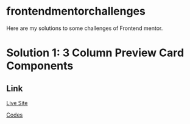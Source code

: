 # frontendmentorchallenges
Here are my solutions to some challenges of Frontend mentor.

# Solution 1: 3 Column Preview Card Components

## Link
[Live Site](https://soumyajit2000-web.github.io/frontendmentorchallenges/3-column-preview-card-component/index.html)

[Codes](https://github.com/Soumyajit2000-web/frontendmentorchallenges/blob/main/3-column-preview-card-component)
